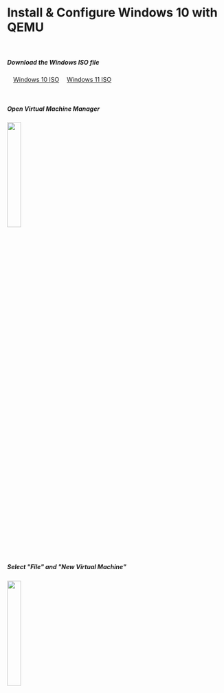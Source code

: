 # Install & Configure Windows 10 with QEMU

&nbsp;&nbsp;
##### Download the Windows ISO file
&emsp;[Windows 10 ISO](https://www.microsoft.com/software-download/windows10ISO)
&emsp;[Windows 11 ISO](https://www.microsoft.com/software-download/windows11)

&nbsp;&nbsp;
##### Open Virtual Machine Manager 
<img src="https://github.com/sonus89/linux_scripts/assets/10185202/7b1ebed0-3dae-44ae-9dc7-841cc542c7d8" width="25%" height="25%" />

&nbsp;&nbsp;
##### Select "File" and "New Virtual Machine"
<img src="https://github.com/sonus89/linux_scripts/assets/10185202/4a8e8134-e1fe-4e3a-a9e5-0b926efcb6f3" width="25%" height="25%" />


